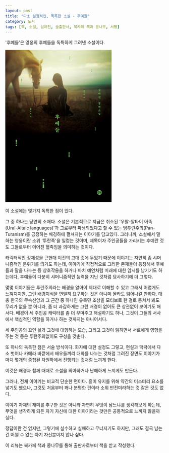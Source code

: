 ```yaml
---
layout: post
title: "다소 실험적인, 독특한 소설 - 후예들"
category: 도서
tags: [책, 소설, 심아진, 솔출판사, 북카페 책과 콩나무, 서평]
---
```


'후예들'은
영웅의 후예들을 독특하게 그려낸 소설이다.

![표지](/images/book/descendants-book-h480.jpg)

이 소설에는 몇가지 독특한 점이 있다.

그 중 하나는 당연히 소재다.
소설은 기본적으로 지금은 취소된 '우랄-알타이 어족(Ural-Altaic languages)'과
그로부터 파생되었다고 할 수 있는 범투란주의(Pan-Turanism)를 긍정하는 배경하에 펼쳐지는 이야기를 담고있다.
그러니까, 소설에서 말하는 영웅이란 소위 '투란족'을 일컫는 것이며,
제목이자 주인공들을 가리키는 후예란 것도 그들로부터 이어진 혈족임을 의미하는 것이다.

캐릭터적인 정체성을 근현대 이전의 고대 것에 두었기 때문에
이야기는 자연히 좀 샤머니즘적인 분위기를 띄기도 하는데,
이야기에 직접적으로 그러한 존재들이 등장해서
후예들과 말을 나누는 등 상호작용을 하거나
마치 예언처럼 미래에 대한 암시를 남기기도 하는데다,
후예들이 다분히 샤머니즘적인 능력을 지닌 것처럼 묘사하기에 더 그렇다.

몇몇 이야기들은 투란주의라는 배경을 알아야 제대로 이해할 수 있고 그래서 어렵게도 느껴지지만,
그런 배경지식을 면밀히 요구하는 것은 아니며 몰라도 읽어나갈 만하다.
대충 한국의 무속신앙과 그 근간 중 하나인 유목민 조상을 모티브로 한 걸로 퉁쳐서 봐도 무리가 없을 뿐 아니라,
좀 더 과감하게는 그런 배경이 없어도 큰 상관없어 보이기도 해서다.
배경이 세 주인공 캐릭터를 좀 더 꾸며주고 해설하기도 하나,
그것이 그들의 서사에서 핵심적인 역할을 하거나 하는 것까지는 아니어서다.

세 주인공의 꼬인 삶과 그것에 대항하는 모습,
그리고 그것이 얽히면서 서로에게 영향을 주는 것 등은
투란주의없이도 구성을 갖춘다.

또 하나의 독특한 점은 서술 방식이다.
화자에 대한 설정도 그렇고,
현실과 맥락에서 다소 벗어나
카메라 바깥에서 배우들끼리 대화를 나누는 것처럼 그려진 장면도
이야기가 마치 몇개의 중첩된 차원하에서 진행되는 것처럼 느끼게 한다.

이것은 배경과 함께 때때로 소설을 의아하거나 난해하게 느끼게도 만든다.

그러나, 전체 이야기는 비교적 단순한 편이다.
흥미 유지를 위해 약간의 미스터리 요소를 넣기도 했으나,
그것도 처음부터 꽤나 분명한 편이라 소위 반전미라하는 것 같은 것도 없다.

이야기 자체의 재미를 추구한 것은 아니라 자연히 무엇이 남느냐를 생각해보게 하는데,
무엇을 생각하게 되든
자기 자신에 대한 이야기라는 것만은 공통적으로 느끼지 않을까 싶다.

정답이란 건 없지만, 그렇기에 실수하고 실패하고 무너지기도 하지만,
그래도 결국 남는 건 어쩔 수 없는 자기 자신뿐이지 않나 싶다.



<div class="im im-info">
이 리뷰는 북카페 책과 콩나무를 통해 출판사로부터 책을 받고 작성했다.
</div>
